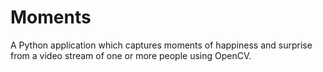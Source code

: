 # Moments
A Python application which captures moments of happiness and surprise from a video stream of one or more people using OpenCV.

